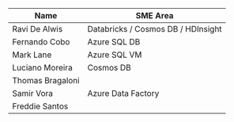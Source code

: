 
|Name| SME Area |
|--|--|
| Ravi De Alwis | Databricks / Cosmos DB / HDInsight  |
| Fernando Cobo | Azure SQL DB |
| Mark Lane | Azure SQL VM |
| Luciano Moreira  | Cosmos DB  |
| Thomas Bragaloni |  |
| Samir Vora   | Azure Data Factory  |
| Freddie Santos |  |

